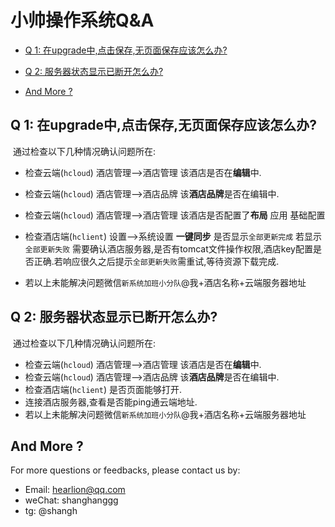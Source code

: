 # 小帅操作系统Q&A

- [Q 1: 在upgrade中,点击保存,无页面保存应该怎么办?](#q-1-在upgrade中点击保存无页面保存应该怎么办)

- [Q 2: 服务器状态显示已断开怎么办?](#q-2-服务器状态显示已断开怎么办)

- [And More ?](#and-more-)

  

  

## Q 1: 在upgrade中,点击保存,无页面保存应该怎么办?

​	通过检查以下几种情况确认问题所在:

- 检查云端(`hcloud`) 酒店管理-->酒店管理 该酒店是否在**编辑**中.

- 检查云端(`hcloud`) 酒店管理-->酒店品牌 该**酒店品牌**是否在编辑中.

- 检查云端(`hcloud`) 酒店管理-->酒店管理 该酒店是否配置了**布局** 应用 基础配置

- 检查酒店端(`hclient`) 设置-->系统设置 **一键同步** 是否显示`全部更新完成` 若显示`全部更新失败` 需要确认酒店服务器,是否有tomcat文件操作权限,酒店key配置是否正确.若响应很久之后提示`全部更新失败`需重试,等待资源下载完成.

- 若以上未能解决问题微信`新系统加班小分队`@我+酒店名称+云端服务器地址

  

## Q 2: 服务器状态显示已断开怎么办?

​	通过检查以下几种情况确认问题所在:

- 检查云端(`hcloud`) 酒店管理-->酒店管理 该酒店是否在**编辑**中.
- 检查云端(`hcloud`) 酒店管理-->酒店品牌 该**酒店品牌**是否在编辑中.
- 检查酒店端(`hclient`) 是否页面能够打开.
- 连接酒店服务器,查看是否能ping通云端地址.
- 若以上未能解决问题微信`新系统加班小分队`@我+酒店名称+云端服务器地址



## And More ?

For more questions or feedbacks, please contact us by:

- Email: <hearlion@qq.com>
- weChat: shanghanggg
- tg: @shangh
